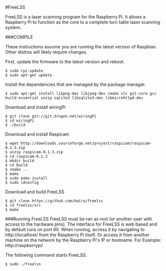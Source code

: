 #FreeLSS

FreeLSS is a laser scanning program for the Raspberry Pi. It allows a Raspberry Pi to function as the core to a complete turn table laser scanning system.



###COMPILE

These instructions assume you are running the latest version of Raspbian.  Other distros will likely require changes.

First, update the firmware to the latest version and reboot.
```
$ sudo rpi-update
$ sudo apt-get update
```

Install the dependencies that are managed by the package manager.
```
$ sudo apt-get install libpng-dev libjpeg-dev cmake vlc git-core gcc build-essential unzip sqlite3 libsqlite3-dev libmicrohttpd-dev
```

Download and install wiringPi
```
$ git clone git://git.drogon.net/wiringPi
$ cd wiringPi
$ ./build
```

Download and install Raspicam
```
$ wget http://downloads.sourceforge.net/project/raspicam/raspicam-0.1.3.zip
$ unzip raspicam-0.1.3.zip
$ cd raspicam-0.1.3
$ mkdir build
$ cd build
$ cmake ..
$ make
$ sudo make install
$ sudo ldconfig
```
Download and build FreeLSS
```
$ git clone https://github.com/hairu/freelss
$ cd freelss/src
$ make
```
###Running FreeLSS
FreeLSS must be ran as root (or another user with access to the hardware pins).  The interface for FreeLSS is web based and by default runs on port 80.  When running, access it by navigating to http://localhost/ from the Raspberry Pi itself. Or access it from another machine on the network by the Raspberry Pi's IP or hostname.  For Example: http://raspberrypi/

The following command starts FreeLSS.
```
$ sudo ./freelss
```
